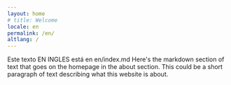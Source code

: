 ```yaml
---
layout: home
# title: Welcome
locale: en
permalink: /en/
altlang: /
---
```


Este texto EN INGLES está en en/index.md Here's the markdown section of text that goes on the homepage in the about section. This could be a short paragraph of text describing what this website is about.
